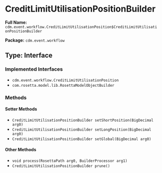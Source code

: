 # CreditLimitUtilisationPositionBuilder

**Full Name:** `cdm.event.workflow.CreditLimitUtilisationPosition$CreditLimitUtilisationPositionBuilder`

**Package:** `cdm.event.workflow`

## Type: Interface

### Implemented Interfaces

- `cdm.event.workflow.CreditLimitUtilisationPosition`
- `com.rosetta.model.lib.RosettaModelObjectBuilder`

### Methods

#### Setter Methods

- `CreditLimitUtilisationPositionBuilder setShortPosition(BigDecimal arg0)`
- `CreditLimitUtilisationPositionBuilder setLongPosition(BigDecimal arg0)`
- `CreditLimitUtilisationPositionBuilder setGlobal(BigDecimal arg0)`

#### Other Methods

- `void process(RosettaPath arg0, BuilderProcessor arg1)`
- `CreditLimitUtilisationPositionBuilder prune()`

